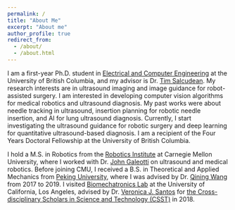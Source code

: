 ```yaml
---
permalink: /
title: "About Me"
excerpt: "About me"
author_profile: true
redirect_from: 
  - /about/
  - /about.html
---
```


I am a first-year Ph.D. student in [Electrical and Computer Engineering](https://ece.ubc.ca/) at the University of British Columbia, and my advisor is Dr. [Tim Salcudean](https://ece.ubc.ca/tim-salcudean/). My research interests are in ultrasound imaging and image guidance for robot-assisted surgery. I am interested in developing computer vision algorithms for medical robotics and ultrasound diagnosis. My past works were about needle tracking in ultrasound, insertion planning for robotic needle insertion, and AI for lung ultrasound diagnosis. Currently, I start investigating the ultrasound guidance for robotic surgery and deep learning for quantitative ultrasound-based diagnosis. I am a recipient of the Four Years Doctoral Fellowship at the University of British Columbia.

I hold a M.S. in Robotics from the [Robotics Institute](https://www.ri.cmu.edu/) at Carnegie Mellon University, where I worked with Dr. [John Galeotti](https://www.ri.cmu.edu/ri-faculty/john-galeotti/) on ultrasound and medical robotics. Before joining CMU, I received a B.S. in Theoretical and Applied Mechanics from [Peking University](http://english.pku.edu.cn/), where I was advised by Dr. [Qining Wang](http://en.coe.pku.edu.cn/faculty/facultyaz/891217.htm) from 2017 to 2019. I visited [Biomechatronics Lab](https://uclabiomechatronics.wordpress.com/) at the University of California, Los Angeles, advised by Dr. [Veronica J. Santos](https://samueli.ucla.edu/people/veronica-santos/) for [the Cross-disciplinary Scholars in Science and Technology (CSST)](https://csst.ucla.edu/) in 2018.

